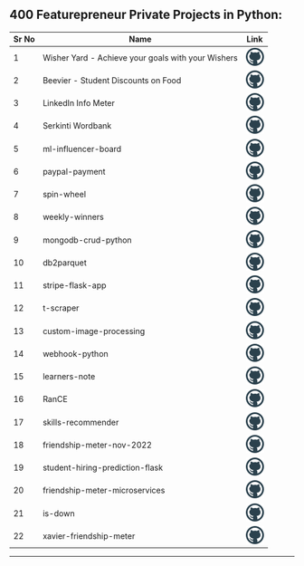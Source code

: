 ## 400 Featurepreneur Private Projects in Python:


| Sr No | Name                                                         | Link                                                         |
| ----- | ------------------------------------------------------------ | ------------------------------------------------------------ |
| 1     | Wisher Yard - Achieve your goals with your Wishers                               | [![](https://raw.githubusercontent.com/tactlabs/1/main/images/github.png)](https://github.com/tactlabs/wisher-yard)     |
| 2     | Beevier - Student Discounts on Food                               | [![](https://raw.githubusercontent.com/tactlabs/1/main/images/github.png)](https://github.com/tactlabs/beevier-flask)     | 
| 3     | LinkedIn Info Meter                               | [![](https://raw.githubusercontent.com/tactlabs/1/main/images/github.png)](https://github.com/tactlabs/linkedIn-info-meter)     | 
| 4     | Serkinti Wordbank                               | [![](https://raw.githubusercontent.com/tactlabs/1/main/images/github.png)](https://github.com/tactlabs/serkinti-wordbank)     | 
| 5     | ml-influencer-board                             | [![](https://raw.githubusercontent.com/tactlabs/1/main/images/github.png)](https://github.com/tactlabs/ml-influencer-board)     | 
| 6     | paypal-payment                            | [![](https://raw.githubusercontent.com/tactlabs/1/main/images/github.png)](https://github.com/tactlabs/paypal-payment)     | 
| 7     | spin-wheel                            | [![](https://raw.githubusercontent.com/tactlabs/1/main/images/github.png)](https://github.com/tactlabs/spin-wheel)     | 
| 8    | weekly-winners                           | [![](https://raw.githubusercontent.com/tactlabs/1/main/images/github.png)](https://github.com/tactlabs/weekly-winners)     | 
| 9    | mongodb-crud-python                          | [![](https://raw.githubusercontent.com/tactlabs/1/main/images/github.png)](https://github.com/tactlabs/mongodb-crud-python)     | 
| 10   | db2parquet                         | [![](https://raw.githubusercontent.com/tactlabs/1/main/images/github.png)](https://github.com/tactlabs/db2parquet)     | 
| 11   | stripe-flask-app                         | [![](https://raw.githubusercontent.com/tactlabs/1/main/images/github.png)](https://github.com/tactlabs/stripe-flask-app)     | 
| 12   |t-scraper                         | [![](https://raw.githubusercontent.com/tactlabs/1/main/images/github.png)](https://github.com/tactlabs/t-scraper)     | 
| 13   | custom-image-processing                      | [![](https://raw.githubusercontent.com/tactlabs/1/main/images/github.png)](https://github.com/tactlabs/custom-image-processing)     | 
| 14   | webhook-python                         | [![](https://raw.githubusercontent.com/tactlabs/1/main/images/github.png)](https://github.com/tactlabs/webhook-python)     | 
| 15   | learners-note                        | [![](https://raw.githubusercontent.com/tactlabs/1/main/images/github.png)](https://github.com/tactlabs/learners-note)     | 
| 16    | RanCE                              | [![](https://raw.githubusercontent.com/tactlabs/1/main/images/github.png)](https://github.com/tactlabs/RanCE)     | 
| 17     | skills-recommender                               | [![](https://raw.githubusercontent.com/tactlabs/1/main/images/github.png)](https://github.com/tactlabs/skills-recommender)     | 
| 18    | friendship-meter-nov-2022                              | [![](https://raw.githubusercontent.com/tactlabs/1/main/images/github.png)](https://github.com/tactlabs/friendship-meter-nov-2022)     | 
| 19    | student-hiring-prediction-flask                               | [![](https://raw.githubusercontent.com/tactlabs/1/main/images/github.png)](https://github.com/tactlabs/student-hiring-prediction-flask)     | 
| 20    | friendship-meter-microservices                               | [![](https://raw.githubusercontent.com/tactlabs/1/main/images/github.png)](https://github.com/tactlabs/friendship-meter-microservices)     |
| 21    | is-down                               | [![](https://raw.githubusercontent.com/tactlabs/1/main/images/github.png)](https://github.com/tactlabs/is-down)     | 
| 22    | xavier-friendship-meter                               | [![](https://raw.githubusercontent.com/tactlabs/1/main/images/github.png)](https://github.com/tactlabs/xavier-friendship-meter)    







---


